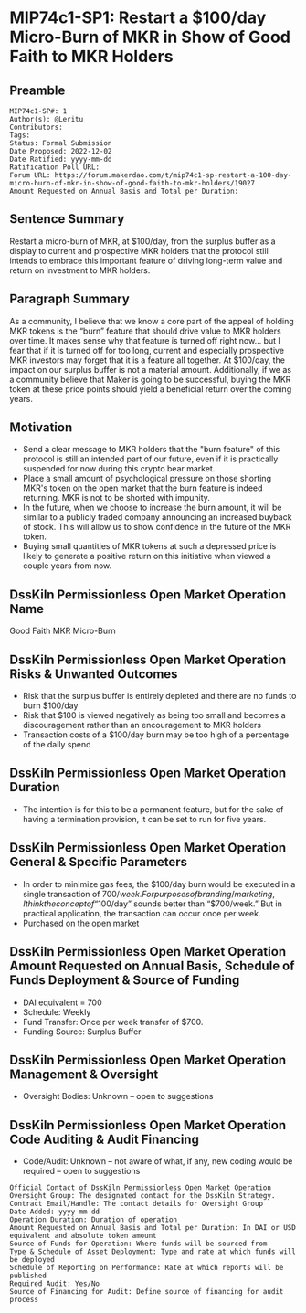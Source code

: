 # MIP74c1-SP1: Restart a $100/day Micro-Burn of MKR in Show of Good Faith to MKR Holders

## Preamble

```
MIP74c1-SP#: 1
Author(s): @Leritu
Contributors:
Tags:
Status: Formal Submission
Date Proposed: 2022-12-02
Date Ratified: yyyy-mm-dd
Ratification Poll URL:
Forum URL: https://forum.makerdao.com/t/mip74c1-sp-restart-a-100-day-micro-burn-of-mkr-in-show-of-good-faith-to-mkr-holders/19027
Amount Requested on Annual Basis and Total per Duration:
```

## Sentence Summary

Restart a micro-burn of MKR, at $100/day, from the surplus buffer as a display to current and prospective MKR holders that the protocol still intends to embrace this important feature of driving long-term value and return on investment to MKR holders.

## Paragraph Summary

As a community, I believe that we know a core part of the appeal of holding MKR tokens is the “burn” feature that should drive value to MKR holders over time. It makes sense why that feature is turned off right now… but I fear that if it is turned off for too long, current and especially prospective MKR investors may forget that it is a feature all together. At $100/day, the impact on our surplus buffer is not a material amount. Additionally, if we as a community believe that Maker is going to be successful, buying the MKR token at these price points should yield a beneficial return over the coming years.

## Motivation

- Send a clear message to MKR holders that the "burn feature" of this protocol is still an intended part of our future, even if it is practically suspended for now during this crypto bear market.
- Place a small amount of psychological pressure on those shorting MKR's token on the open market that the burn feature is indeed returning. MKR is not to be shorted with impunity.
- In the future, when we choose to increase the burn amount, it will be similar to a publicly traded company announcing an increased buyback of stock. This will allow us to show confidence in the future of the MKR token.
- Buying small quantities of MKR tokens at such a depressed price is likely to generate a positive return on this initiative when viewed a couple years from now.

## DssKiln Permissionless Open Market Operation Name

Good Faith MKR Micro-Burn

## DssKiln Permissionless Open Market Operation Risks & Unwanted Outcomes

- Risk that the surplus buffer is entirely depleted and there are no funds to burn $100/day
- Risk that $100 is viewed negatively as being too small and becomes a discouragement rather than an encouragement to MKR holders
- Transaction costs of a $100/day burn may be too high of a percentage of the daily spend

## DssKiln Permissionless Open Market Operation Duration

- The intention is for this to be a permanent feature, but for the sake of having a termination provision, it can be set to run for five years.

## DssKiln Permissionless Open Market Operation General & Specific Parameters

- In order to minimize gas fees, the $100/day burn would be executed in a single transaction of $700/week. For purposes of branding/marketing, I think the concept of “$100/day” sounds better than “$700/week.” But in practical application, the transaction can occur once per week.
- Purchased on the open market

## DssKiln Permissionless Open Market Operation Amount Requested on Annual Basis, Schedule of Funds Deployment & Source of Funding

- DAI equivalent = 700
- Schedule: Weekly
- Fund Transfer: Once per week transfer of $700.
- Funding Source: Surplus Buffer

## DssKiln Permissionless Open Market Operation Management & Oversight

- Oversight Bodies: Unknown – open to suggestions

## DssKiln Permissionless Open Market Operation Code Auditing & Audit Financing

- Code/Audit: Unknown – not aware of what, if any, new coding would be required – open to suggestions

```
Official Contact of DssKiln Permissionless Open Market Operation Oversight Group: The designated contact for the DssKiln Strategy.
Contract Email/Handle: The contact details for Oversight Group
Date Added: yyyy-mm-dd
Operation Duration: Duration of operation
Amount Requested on Annual Basis and Total per Duration: In DAI or USD equivalent and absolute token amount
Source of Funds for Operation: Where funds will be sourced from
Type & Schedule of Asset Deployment: Type and rate at which funds will be deployed
Schedule of Reporting on Performance: Rate at which reports will be published
Required Audit: Yes/No
Source of Financing for Audit: Define source of financing for audit process
```
